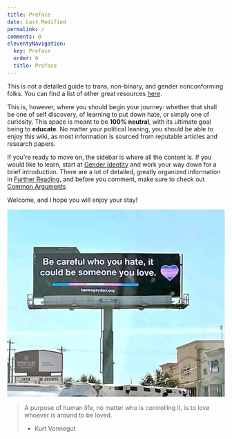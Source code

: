 ```yaml
---
title: Preface
date: Last Modified 
permalink: /
comments: 0
eleventyNavigation:
  key: Preface 
  order: 0
  title: Preface
---
```


This is not a detailed guide to trans, non-binary, and gender nonconforming folks. You can find a list of other great resources [here](temp).

This is, however, where you should begin your journey: whether that shall be one of self discovery, of learning to put down hate, or simply one of curiosity. This space is meant to be **100% neutral**, with its ultimate goal being to **educate**. No matter your political leaning, you should be able to enjoy this wiki, as most information is sourced from reputable articles and research papers.

If you're ready to move on, the sidebar is where all the content is. If you would like to learn, start at [Gender Identity](/gender-identity) and work your way down for a brief introduction. There are a lot of detailed, greatly organized information in [Further Reading](/resources/reading), and before you comment, make sure to check out [Common Arguments](/resources/arguments)


Welcome, and I hope you will enjoy your stay!

![Trans Rights](/content/images/transrights.png)

> A purpose of human life, no matter who is controlling it, is to love whoever is around to be loved. 
> - Kurt Vonnegut







